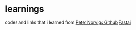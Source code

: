 # learnings
codes and links that i learned from
[Peter Norvigs Github](https://github.com/norvig?tab=repositories)
[Fastai](https://www.fast.ai/)
